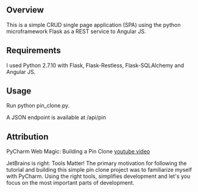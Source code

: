 ## Overview

This is a simple CRUD single page application (SPA) using the python microframework Flask as a REST service to Angular JS.

## Requirements

I used Python 2.7.10 with Flask, Flask-Restless, Flask-SQLAlchemy and Angular JS.

## Usage

Run python pin_clone.py.

A JSON endpoint is available at /api/pin

## Attribution ##

PyCharm Web Magic: Building a Pin Clone [youtube video](https://www.youtube.com/watch?v=2geC50roans)

JetBrains is right: Tools Matter! The primary motivation for following the tutorial and building this simple pin clone project was to familiarize myself with PyCharm. Using the right tools, simplifies development and let's you focus on the most important parts of development.

